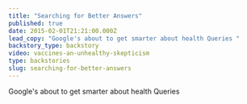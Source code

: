 ```yaml
---
title: "Searching for Better Answers"
published: true
date: 2015-02-01T21:21:00.000Z
lead_copy: "Google's about to get smarter about health Queries "
backstory_type: backstory
video: vaccines-an-unhealthy-skepticism
type: backstories
slug: searching-for-better-answers
---
```


Google's about to get smarter about health Queries

